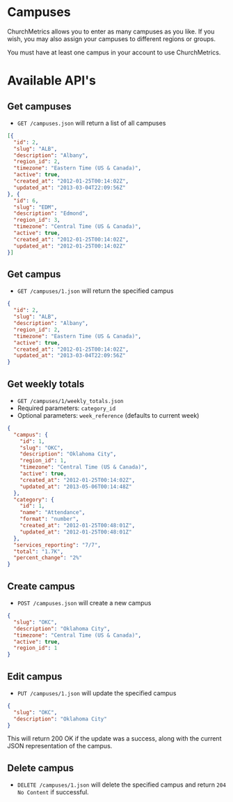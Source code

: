 # Campuses

ChurchMetrics allows you to enter as many campuses as you like. If you wish, you may also assign your campuses to different regions or groups.

You must have at least one campus in your account to use ChurchMetrics.

# Available API's

## Get campuses

* `GET /campuses.json` will return a list of all campuses

```json
[{
  "id": 2,
  "slug": "ALB",
  "description": "Albany",
  "region_id": 2,
  "timezone": "Eastern Time (US & Canada)",
  "active": true,
  "created_at": "2012-01-25T00:14:02Z",
  "updated_at": "2013-03-04T22:09:56Z"
}, {
  "id": 6,
  "slug": "EDM",
  "description": "Edmond",
  "region_id": 3,
  "timezone": "Central Time (US & Canada)",
  "active": true,
  "created_at": "2012-01-25T00:14:02Z",
  "updated_at": "2012-01-25T00:14:02Z"
}]
```


## Get campus

* `GET /campuses/1.json` will return the specified campus

```json
{
  "id": 2,
  "slug": "ALB",
  "description": "Albany",
  "region_id": 2,
  "timezone": "Eastern Time (US & Canada)",
  "active": true,
  "created_at": "2012-01-25T00:14:02Z",
  "updated_at": "2013-03-04T22:09:56Z"
}
```

## Get weekly totals

* `GET /campuses/1/weekly_totals.json`
* Required parameters: ```category_id```
* Optional parameters: ```week_reference``` (defaults to current week)

```json
{
  "campus": {
    "id": 1,
    "slug": "OKC",
    "description": "Oklahoma City",
    "region_id": 1,
    "timezone": "Central Time (US & Canada)",
    "active": true,
    "created_at": "2012-01-25T00:14:02Z",
    "updated_at": "2013-05-06T00:14:48Z"
  },
  "category": {
    "id": 1,
    "name": "Attendance",
    "format": "number",
    "created_at": "2012-01-25T00:48:01Z",
    "updated_at": "2012-01-25T00:48:01Z"
  },
  "services_reporting": "7/7",
  "total": "1.7K",
  "percent_change": "2%"
}
```

## Create campus

* `POST /campuses.json` will create a new campus

```json
{ 
  "slug": "OKC",
  "description": "Oklahoma City",
  "timezone": "Central Time (US & Canada)",
  "active": true,
  "region_id": 1
}
```

## Edit campus

* `PUT /campuses/1.json` will update the specified campus

```json 
{
  "slug": "OKC",
  "description": "Oklahoma City"
}
```

This will return 200 OK if the update was a success, along with the current JSON representation of the campus.

## Delete campus

* `DELETE /campuses/1.json` will delete the specified campus and return ```204 No Content``` if successful.
